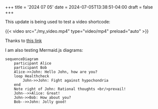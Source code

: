 +++
title = '2024 07 05'
date = 2024-07-05T13:38:51-04:00
draft = false
+++

This update is being used to test a video shortcode:

{{< video src="./my_video.mp4" type="video/mp4" preload="auto" >}}

Thanks to [this link](https://roneo.org/en/hugo-create-a-shortcode-for-local-videos/)

I am also testing Mermaid.js diagrams:

```mermaid
sequenceDiagram
    participant Alice
    participant Bob
    Alice->>John: Hello John, how are you?
    loop Healthcheck
        John->>John: Fight against hypochondria
    end
    Note right of John: Rational thoughts <br/>prevail!
    John-->>Alice: Great!
    John->>Bob: How about you?
    Bob-->>John: Jolly good!
```

